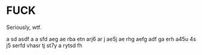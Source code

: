 # FUCK

Seriously, wtf.

a
sd
asdf
a
a
sfd
aeg
ae
rba
etn
arj6
ar
j
ae5j
ae
rhg
aefg
adf
ga
erh
a45u
4s
j5
serfd
vhasr
tj
st7y
a
rytsd
fh
